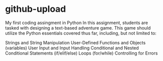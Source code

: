 # github-upload
My first coding assingment in Python 
In this assignment, students are tasked with designing a text-based adventure game. This game should utilize the Python essentials covered thus far, including, but not limited to:

Strings and String Manipulation
User-Defined Functions and Objects (variables)
User Input and Input Handling
Conditional and Nested Conditional Statements (if/elif/else)
Loops (for/while)
Controlling for Errors
